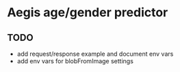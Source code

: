 # Aegis age/gender predictor

## TODO
- add request/response example and document env vars
- add env vars for blobFromImage settings
